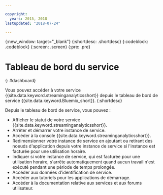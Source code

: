 ```yaml
---

copyright:
  years: 2015, 2018
lastupdated: "2018-07-24"

---
```


<!-- Attribute definitions -->
{:new_window: target="_blank"}
{:shortdesc: .shortdesc}
{:codeblock: .codeblock}
{:screen: .screen}
{:pre: .pre}

# Tableau de bord du service
{: #dashboard}

Vous pouvez accéder à votre service {{site.data.keyword.streaminganalyticsshort}} depuis le tableau de bord de service {{site.data.keyword.Bluemix_short}}.
{:shortdesc}

Depuis le tableau de bord de service, vous pouvez :

* Afficher le statut de votre service {{site.data.keyword.streaminganalyticsshort}}.
* Arrêter et démarrer votre instance de service.
* Accéder à la console {{site.data.keyword.streaminganalyticsshort}}.
* Redimensionner votre instance de service en ajoutant ou retirant des noeuds d'application depuis votre instance de service si l'instance est facturée pour une utilisation horaire.
* Indiquer si votre instance de service, qui est facturée pour une utilisation horaire, s'arrête automatiquement quand aucun travail n'est exécuté pendant une période de temps prolongée.
* Accéder aux données d'identification de service.
* Accéder aux tutoriels pour les applications de démarrage.
* Accéder à la documentation relative aux services et aux forums utilisateur.

